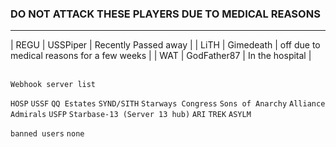 ### DO NOT ATTACK THESE PLAYERS DUE TO MEDICAL REASONS
---
| REGU | USSPiper | Recently Passed away | 
| LiTH | Gimedeath | off due to medical reasons for a few weeks |
| WAT  | GodFather87 | In the hospital |
<br>
<br>

`Webhook server list`

`HOSP`
`USSF`
`QQ Estates`
`SYND/SITH`
`Starways Congress`
`Sons of Anarchy`
`Alliance Admirals`
`USFP`
`Starbase-13 (Server 13 hub)`
`ARI`
`TREK`
`ASYLM`


`banned users`
`none`
